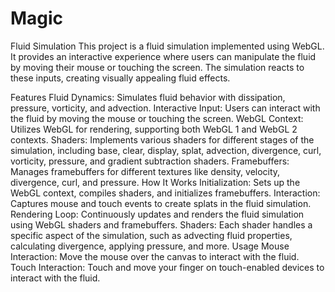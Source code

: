 # Magic

Fluid Simulation
This project is a fluid simulation implemented using WebGL. It provides an interactive experience where users can manipulate the fluid by moving their mouse or touching the screen. The simulation reacts to these inputs, creating visually appealing fluid effects.

Features
Fluid Dynamics: Simulates fluid behavior with dissipation, pressure, vorticity, and advection.
Interactive Input: Users can interact with the fluid by moving the mouse or touching the screen.
WebGL Context: Utilizes WebGL for rendering, supporting both WebGL 1 and WebGL 2 contexts.
Shaders: Implements various shaders for different stages of the simulation, including base, clear, display, splat, advection, divergence, curl, vorticity, pressure, and gradient subtraction shaders.
Framebuffers: Manages framebuffers for different textures like density, velocity, divergence, curl, and pressure.
How It Works
Initialization: Sets up the WebGL context, compiles shaders, and initializes framebuffers.
Interaction: Captures mouse and touch events to create splats in the fluid simulation.
Rendering Loop: Continuously updates and renders the fluid simulation using WebGL shaders and framebuffers.
Shaders: Each shader handles a specific aspect of the simulation, such as advecting fluid properties, calculating divergence, applying pressure, and more.
Usage
Mouse Interaction: Move the mouse over the canvas to interact with the fluid.
Touch Interaction: Touch and move your finger on touch-enabled devices to interact with the fluid.
